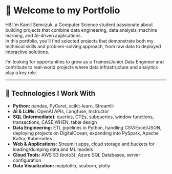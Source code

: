 # 👋 Welcome to my Portfolio

Hi! I'm Kamil Semczuk, a Computer Science student passionate about building projects that combine data engineering, data analysis, machine learning, and AI-driven applications.  
In this portfolio, you’ll find selected projects that demonstrate both my technical skills and problem-solving approach, from raw data to deployed interactive solutions.

I’m looking for opportunities to grow as a Trainee/Junior Data Engineer and contribute to real-world projects where data infrastructure and analytics play a key role.

---

## 🔧 Technologies I Work With

- **Python:** pandas, PyCaret, scikit-learn, Streamlit  
- **AI & LLMs:** OpenAI APIs, Langfuse, Instructor  
- **SQL (Intermediate):** queries, CTEs, subqueries, window functions, transactions, CASE WHEN, table design  
- **Data Engineering:** ETL pipelines in Python, handling CSV/Excel/JSON, deploying projects on DigitalOcean; expanding into PySpark, Apache Kafka, Kubernetes  
- **Web & Applications:** Streamlit apps, cloud storage and buckets for loading/dumping data and ML models  
- **Cloud Tools:** AWS S3 (boto3), Azure SQL Databases, server configuration  
- **Data Visualization:** matplotlib, seaborn, plotly
